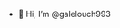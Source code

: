 - 👋 Hi, I’m @galelouch993

<!---
galelouch993/galelouch993 is a ✨ special ✨ repository because its `README.md` (this file) appears on your GitHub profile.
You can click the Preview link to take a look at your changes.
--->

